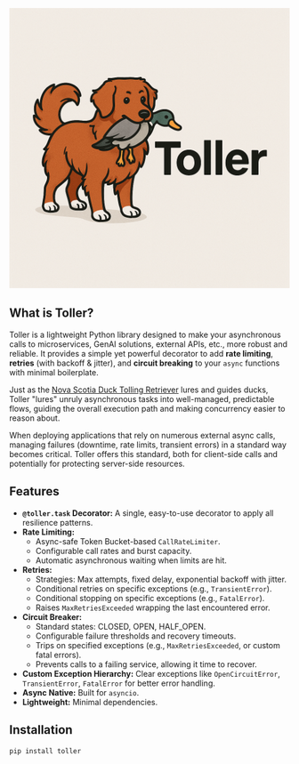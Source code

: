<p align="center">
  <img src="logo.png" alt="Toller Logo" width="800"/>
</p>

## What is Toller?

Toller is a lightweight Python library designed to make your asynchronous calls to microservices, GenAI solutions, external APIs, etc., more robust and reliable. It provides a simple yet powerful decorator to add **rate limiting**, **retries** (with backoff & jitter), and **circuit breaking** to your `async` functions with minimal boilerplate.

Just as the [Nova Scotia Duck Tolling Retriever](https://www.akc.org/dog-breeds/nova-scotia-duck-tolling-retriever/) lures and guides ducks, Toller "lures" unruly asynchronous tasks into well-managed, predictable flows, guiding the overall execution path and making concurrency easier to reason about.

When deploying applications that rely on numerous external async calls, managing failures (downtime, rate limits, transient errors) in a standard way becomes critical. Toller offers this standard, both for client-side calls and potentially for protecting server-side resources.

## Features

*   **`@toller.task` Decorator:** A single, easy-to-use decorator to apply all resilience patterns.
*   **Rate Limiting:**
    *   Async-safe Token Bucket-based `CallRateLimiter`.
    *   Configurable call rates and burst capacity.
    *   Automatic asynchronous waiting when limits are hit.
*   **Retries:**
    *   Strategies: Max attempts, fixed delay, exponential backoff with jitter.
    *   Conditional retries on specific exceptions (e.g., `TransientError`).
    *   Conditional stopping on specific exceptions (e.g., `FatalError`).
    *   Raises `MaxRetriesExceeded` wrapping the last encountered error.
*   **Circuit Breaker:**
    *   Standard states: CLOSED, OPEN, HALF_OPEN.
    *   Configurable failure thresholds and recovery timeouts.
    *   Trips on specified exceptions (e.g., `MaxRetriesExceeded`, or custom fatal errors).
    *   Prevents calls to a failing service, allowing it time to recover.
*   **Custom Exception Hierarchy:** Clear exceptions like `OpenCircuitError`, `TransientError`, `FatalError` for better error handling.
*   **Async Native:** Built for `asyncio`.
*   **Lightweight:** Minimal dependencies.

## Installation

```bash
pip install toller
```
